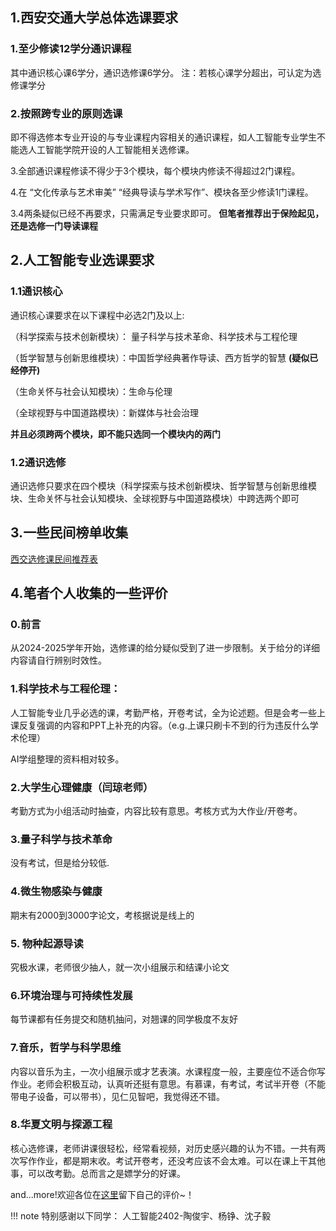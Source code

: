 ## 1.西安交通大学总体选课要求

### 1.至少修读**12学分**通识课程
其中通识核心课6学分，通识选修课6学分。
注：若核心课学分超出，可认定为选修课学分
### 2.按照跨专业的原则选课
即不得选修本专业开设的与专业课程内容相关的通识课程，如人工智能专业学生不能选人工智能学院开设的人工智能相关选修课。

3.全部通识课程修读不得少于3个模块，每个模块内修读不得超过2门课程。

4.在 “文化传承与艺术审美” “经典导读与学术写作”、模块各至少修读1门课程。

3.4两条疑似已经不再要求，只需满足专业要求即可。
**但笔者推荐出于保险起见，还是选修一门导读课程**
## 2.人工智能专业选课要求
### 1.1通识核心
通识核心课要求在以下课程中必选2门及以上:

（科学探索与技术创新模块）：
量子科学与技术革命、科学技术与工程伦理

（哲学智慧与创新思维模块）：中国哲学经典著作导读、西方哲学的智慧 **(疑似已经停开)**

（生命关怀与社会认知模块）：生命与伦理

（全球视野与中国道路模块）：新媒体与社会治理

**并且必须跨两个模块，即不能只选同一个模块内的两门**
### 1.2通识选修
通识选修只要求在四个模块（科学探索与技术创新模块、哲学智慧与创新思维模块、生命关怀与社会认知模块、全球视野与中国道路模块）中跨选两个即可
## 3.一些民间榜单收集
[西交选修课民间推荐表](https://www.kdocs.cn/l/csz66VHlZ9NC)


## 4.笔者个人收集的一些评价
### 0.前言
从2024-2025学年开始，选修课的给分疑似受到了进一步限制。关于给分的详细内容请自行辨别时效性。
### 1.科学技术与工程伦理：
人工智能专业几乎必选的课，考勤严格，开卷考试，全为论述题。但是会考一些上课反复强调的内容和PPT上补充的内容。（e.g.上课只刷卡不到的行为违反什么学术伦理）

AI学组整理的资料相对较多。
### 2.大学生心理健康（闫琼老师）
考勤方式为小组活动时抽查，内容比较有意思。考核方式为大作业/开卷考。

### 3.量子科学与技术革命
没有考试，但是给分较低.

### 4.微生物感染与健康
期末有2000到3000字论文，考核据说是线上的
### 5. 物种起源导读
究极水课，老师很少抽人，就一次小组展示和结课小论文
### 6.环境治理与可持续性发展
每节课都有任务提交和随机抽问，对翘课的同学极度不友好
### 7.音乐，哲学与科学思维
内容以音乐为主，一次小组展示或才艺表演。水课程度一般，主要座位不适合你写作业。老师会积极互动，认真听还挺有意思。有慕课，有考试，考试半开卷（不能带电子设备，可以带书），见仁见智吧，我觉得还不错。
### 8.华夏文明与探源工程
核心选修课，老师讲课很轻松，经常看视频，对历史感兴趣的认为不错。一共有两次写作作业，都是期末收。考试开卷考，还没考应该不会太难。可以在课上干其他事，可以改考勤。总而言之是嫖学分的好课。

and...more!欢迎各位在[这里](https://www.wjx.cn/vm/t2x7FQp.aspx#)留下自己的评价~！

!!! note
特别感谢以下同学：
人工智能2402-陶俊宇、杨铮、沈子毅